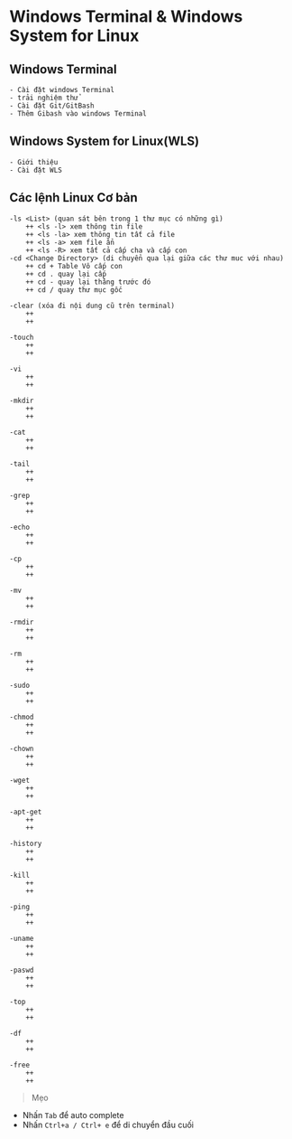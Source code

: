 # Windows Terminal & Windows System for Linux

## Windows Terminal

    - Cài đặt windows Terminal
    - trải nghiệm thử
    - Cài đặt Git/GitBash
    - Thêm Gibash vào windows Terminal

## Windows System for Linux(WLS)

    - Giới thiệu
    - Cài đặt WLS

## Các lệnh Linux Cơ bản

    -ls <List> (quan sát bên trong 1 thư mục có những gì)
        ++ <ls -l> xem thông tin file
        ++ <ls -la> xem thông tin tất cả file 
        ++ <ls -a> xem file ẩn
        ++ <ls -R> xem tất cả cấp cha và cấp con
    -cd <Change Directory> (di chuyển qua lại giữa các thư muc với nhau)
        ++ cd + Table Vô cấp con
        ++ cd . quay lại cấp
        ++ cd - quay lại thằng trước đó
        ++ cd / quay thư mục gốc

    -clear (xóa đi nội dung cũ trên terminal)
        ++ 
        ++ 

    -touch
        ++ 
        ++ 

    -vi
        ++ 
        ++ 

    -mkdir
        ++ 
        ++ 

    -cat
        ++ 
        ++ 

    -tail
        ++ 
        ++ 

    -grep
        ++ 
        ++ 

    -echo
        ++ 
        ++ 

    -cp
        ++ 
        ++ 

    -mv
        ++ 
        ++ 

    -rmdir
        ++ 
        ++ 

    -rm
        ++ 
        ++ 

    -sudo
        ++ 
        ++ 

    -chmod
        ++ 
        ++ 

    -chown
        ++ 
        ++ 

    -wget
        ++ 
        ++ 

    -apt-get
        ++ 
        ++ 

    -history
        ++ 
        ++ 

    -kill
        ++ 
        ++ 

    -ping
        ++ 
        ++ 

    -uname
        ++ 
        ++ 

    -paswd
        ++ 
        ++ 

    -top
        ++ 
        ++ 

    -df
        ++ 
        ++ 

    -free
        ++ 
        ++ 


> Mẹo

- Nhấn `Tab` để auto complete
- Nhấn `Ctrl+a / Ctrl+ e` để di chuyển đầu cuối
